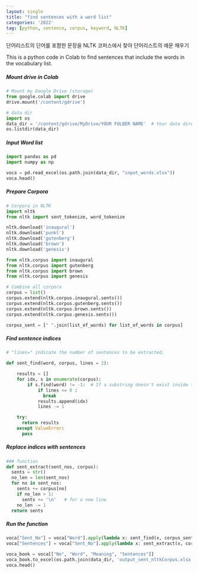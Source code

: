 ```yaml
---
layout: single
title: "find sentences with a word list"
categories: '2022'
tag: [python, sentence, corpus, keyword, NLTK]
---
```


단어리스트의 단어를 포함한 문장을 NLTK 코퍼스에서 찾아 단어리스트의 예문 채우기 

This is a python code in Colab to find sentences that include the words in the vocabulary list. 


##### Mount drive in Colab
```python 
# Mount my Google Drive (storage)
from google.colab import drive
drive.mount('/content/gdrive')

# data dir
import os
data_dir = '/content/gdrive/MyDrive/YOUR FOLDER NAME'  # Your data directory in Colab 
os.listdir(data_dir)
```

##### Input Word list 
```python 
import pandas as pd
import numpy as np

voca = pd.read_excel(os.path.join(data_dir, "input_words.xlsx"))
voca.head()
```

##### Prepare Corpora 
```python
# Corpora in NLTK
import nltk
from nltk import sent_tokenize, word_tokenize

nltk.download('inaugural')
nltk.download('punkt')
nltk.download('gutenberg')
nltk.download('brown')
nltk.download('genesis')

from nltk.corpus import inaugural
from nltk.corpus import gutenberg
from nltk.corpus import brown
from nltk.corpus import genesis
```
```python
# Combine all corpora
corpus = list()
corpus.extend(nltk.corpus.inaugural.sents())
corpus.extend(nltk.corpus.gutenberg.sents())
corpus.extend(nltk.corpus.brown.sents())
corpus.extend(nltk.corpus.genesis.sents())

corpus_sent = [" ".join(list_of_words) for list_of_words in corpus]

```
##### Find sentence indices
```python
# "lines=" indicate the number of sentences to be extracted.

def sent_find(word, corpus, lines = 2):

    results = []
    for idx, s in enumerate(corpus):
        if s.find(word) != -1:  # If a substring doesn't exist inside the string, it returns -1.
            if lines <= 0 : 
              break
            results.append(idx)
            lines -= 1

    try: 
      return results    
    except ValueError:
      pass 
```

##### Replace indices with sentences
```python
### function 
def sent_extract(sent_nos, corpus):
  sents = str()
  no_len = len(sent_nos)
  for no in sent_nos:
    sents += corpus[no]
    if no_len > 1:
      sents += '\n'   # for a new line 
    no_len -= 1
  return sents
```

##### Run the function
```python 
voca["Sent_No"] = voca["Word"].apply(lambda x: sent_find(x, corpus_sent, 2)) # two sentences
voca["Sentences"] = voca["Sent_No"].apply(lambda x: sent_extract(x, corpus_sent))

voca_book = voca[["No", "Word", "Meaning", "Sentences"]]
voca_book.to_excel(os.path.join(data_dir, 'output_sent_nltkCorpus.xlsx'))
voca.head()
```

